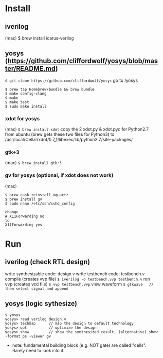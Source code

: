 # Install
## iverilog
(mac)
$ brew install icarus-verilog

## yosys (https://github.com/cliffordwolf/yosys/blob/master/README.md)
`$ git clone https://github.com/cliffordwolf/yosys`
go to /yosys
```
$ brew tap Homebrew/bundle && brew bundle
$ make config-clang
$ make
$ make test
$ sudo make install
```

### xdot for yosys
(mac)
`$ brew install xdot`
copy the 2 xdot.py & xdot.pyc for Python2.7 from ubuntu (brew gets these two files for Python3)
to /usr/local/Cellar/xdot/0.7_1/libexec/lib/python2.7/site-packages/

### gtk+3
(mac)
`$ brew install gtk+3`

### gv for yosys (optional, if xdot does not work)
(mac)
```
$ brew cask reinstall xquartz
$ brew install gv
$ sudo nano /etc/ssh/sshd_config 
```
    change 
    # X11Forwarding no
    to
    X11Forwarding yes

# Run
## iverilog (check RTL design)
write synthesizable code: design.v
write testbench code: testbench.v
compile (creates vvp file)
`$ iverilog -o testbench.vvp testbench.v`
run vvp (creates vcd file)
`$ vvp testbench.vvp`
view waveform
`$ gtkwave   // then select signal and append`

## yosys (logic sythesize)
```
$ yosys
yosys> read_verilog design.v
yosys> techmap      // map the design to default technology
yosys> opt          // optimize the design
yosys> show         // show the synthesized result, (alternative) show -format ps -viewer gv
```
- note: fundamental building block (e.g. NOT gate) are called "cells". Rarely need to look into it. 
